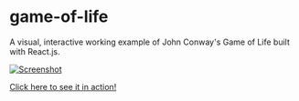 # game-of-life
A visual, interactive working example of John Conway's Game of Life built with React.js.

[![Screenshot](https://i.imgur.com/25iaK8U.png)](http://www.caleswitzer.com/projects/game-of-life)

[Click here to see it in action!](http://www.caleswitzer.com/projects/game-of-life)
